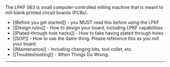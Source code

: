The LPKF S63 is small computer-controlled milling machine that is meant to mill blank printed circuit boards (PCBs).

* [[Before you get started]] - you MUST read this before using the LPKF
* [[Design rules]] - How to design your board, including LPKF capabilities
* [[Plated-through hole hacks]] - How to fake having plated through holes
* [[SOP]] - How to use the damn thing. Please reference this as you mill your board.
* [[Maintenance]] - Including changing bits, tool collet, etc.
* [[Troubleshooting]] - When Things Go Wrong.

----
